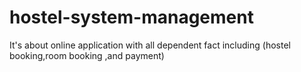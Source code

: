 # hostel-system-management
It's about online application with all dependent fact including (hostel booking,room booking ,and payment)
